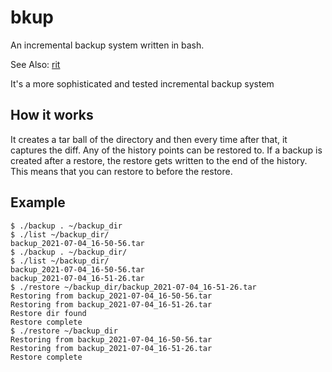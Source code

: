 # bkup

An incremental backup system written in bash.

See Also: [rit](https://github.com/lkwilson/rit)

It's a more sophisticated and tested incremental backup system

## How it works

It creates a tar ball of the directory and then every time after that, it
captures the diff. Any of the history points can be restored to. If a backup is
created after a restore, the restore gets written to the end of the history.
This means that you can restore to before the restore.

## Example

```
$ ./backup . ~/backup_dir
$ ./list ~/backup_dir/
backup_2021-07-04_16-50-56.tar
$ ./backup . ~/backup_dir/
$ ./list ~/backup_dir/
backup_2021-07-04_16-50-56.tar
backup_2021-07-04_16-51-26.tar
$ ./restore ~/backup_dir/backup_2021-07-04_16-51-26.tar
Restoring from backup_2021-07-04_16-50-56.tar
Restoring from backup_2021-07-04_16-51-26.tar
Restore dir found
Restore complete
$ ./restore ~/backup_dir
Restoring from backup_2021-07-04_16-50-56.tar
Restoring from backup_2021-07-04_16-51-26.tar
Restore complete
```


